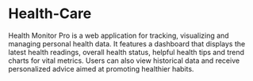 # Health-Care
Health Monitor Pro is a web application for tracking, visualizing and managing personal health data. It features a dashboard that displays the latest health readings, overall health status, helpful health tips and trend charts for vital metrics. Users can also view historical data and receive personalized advice aimed at promoting healthier habits.
